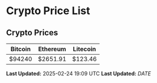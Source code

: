# Crypto Price List

## Crypto Prices
| Bitcoin | Ethereum | Litecoin |
| ------- | -------- | -------- |
| $94240 | $2651.91 | $123.46 |
**Last Updated:** 2025-02-24 19:09 UTC
**Last Updated:** $DATE$
